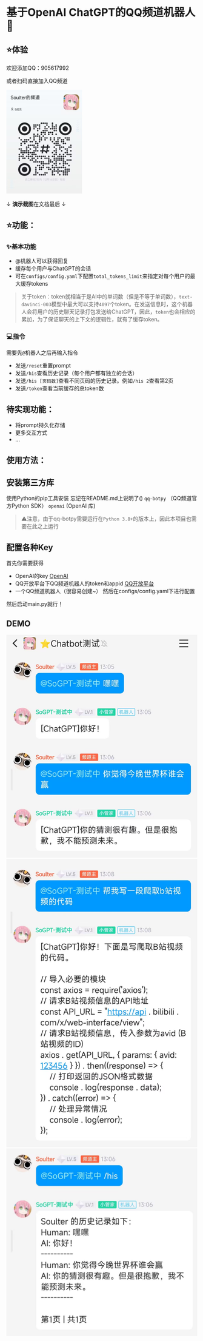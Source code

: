 # 基于OpenAI ChatGPT的QQ频道机器人🤖

## ⭐体验
欢迎添加QQ：905617992

或者扫码直接加入QQ频道

<img src="screenshots/5.jpg" width = "200"/>

↓ **演示截图**在文档最后 ↓

## ⭐功能：

### ✨基本功能
- @机器人可以获得回复
- 缓存每个用户与ChatGPT的会话
- 可在`configs/config.yaml`下配置`total_tokens_limit`来指定对每个用户的最大缓存tokens
> 关于token：token就相当于是AI中的单词数（但是不等于单词数），`text-davinci-003`模型中最大可以支持`4097`个token。在发送信息时，这个机器人会将用户的历史聊天记录打包发送给ChatGPT，因此，`token`也会相应的累加，为了保证聊天的上下文的逻辑性，就有了缓存token。
### 💻指令
需要先`@`机器人之后再输入指令
- 发送`/reset`重置prompt
- 发送`/his`查看历史记录（每个用户都有独立的会话）
- 发送`/his [页码数]`查看不同页码的历史记录。例如`/his 2`查看第2页
- 发送`/token`查看当前缓存的总token数

## 待实现功能：
- 将prompt持久化存储
- 更多交互方式
- ...

## 使用方法：
## 安装第三方库
使用Python的pip工具安装
忘记在README.md上说明了()
`qq-botpy` （QQ频道官方Python SDK）
`openai` (OpenAI 库)
> ⚠注意，由于qq-botpy需要运行在`Python 3.8+`的版本上，因此本项目也需要在此之上运行

## 配置各种Key
首先你需要获得
- OpenAI的key [OpenAI](https://beta.openai.com/)
- QQ开放平台下QQ频道机器人的token和appid [QQ开放平台](https://q.qq.com/)
- 一个QQ频道机器人（很容易创建~）
然后在configs/config.yaml下进行配置

然后启动main.py就行！

## DEMO
![1.jpg](screenshots/1.jpg)
![3.jpg](screenshots/3.jpg)
![2.jpg](screenshots/2.jpg)
